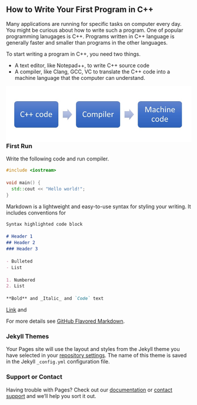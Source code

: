 ## How to Write Your First Program in C++

Many applications are running for specific tasks on computer every day. You might be curious about how to write such a program. One of popular programming lanugages is C++. Programs written in C++ language is generally faster and smaller than programs in the other languages.

To start writing a program in C++, you need two things.
- A text editor, like Notepad++, to write C++ source code
- A compiler, like Clang, GCC, VC to translate the C++ code into a machine language that the computer can understand.

<img src="Compiler.jpg" alt="Compiling Process" style="float: left; height=30; width=80;" />



### First Run

Write the following code and run compiler.
```C++
#include <iostream>

void main() {
  std::cout << "Hello world!";
}
```

Markdown is a lightweight and easy-to-use syntax for styling your writing. It includes conventions for

```markdown
Syntax highlighted code block

# Header 1
## Header 2
### Header 3

- Bulleted
- List

1. Numbered
2. List

**Bold** and _Italic_ and `Code` text
```
[Link](url) and 

For more details see [GitHub Flavored Markdown](https://guides.github.com/features/mastering-markdown/).

### Jekyll Themes

Your Pages site will use the layout and styles from the Jekyll theme you have selected in your [repository settings](https://github.com/jinakimSTEM/main/settings/pages). The name of this theme is saved in the Jekyll `_config.yml` configuration file.

### Support or Contact

Having trouble with Pages? Check out our [documentation](https://docs.github.com/categories/github-pages-basics/) or [contact support](https://support.github.com/contact) and we’ll help you sort it out.

